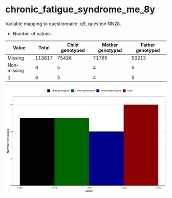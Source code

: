 # chronic_fatigue_syndrome_me_8y
Variable mapping to questionnaire: q9, question NN28.
- Number of values:

| Value | Total | Child genotyped | Mother genotyped | Father genotyped |
| ----- | ----- | --------------- | ---------------- | ---------------- |
| Missing | 113617 | 75426 | 71765 | 50213 |
| Non-missing | 6 | 5 | 4 | 5 |
| 1 | 6 | 5 | 4 | 5 |



![](chronic_fatigue_syndrome_me_8y_n.png)



